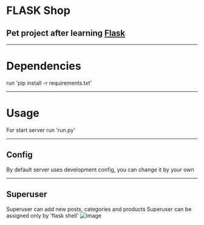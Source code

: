 # FLASK Shop
## Pet project after learning [Flask](https://flask.palletsprojects.com)
____
# Dependencies
run 'pip install -r requirements.txt'
____
# Usage
For start server run 'run.py'
____
## Config
By default server uses development config, you can change it by your own
____
## Superuser
Superuser can add new posts, categories and products
Superuser can be assigned only by 'flask shell'
![image](https://user-images.githubusercontent.com/70791542/142613752-f196e203-41fb-47c4-a008-97565d8abaf8.png)
